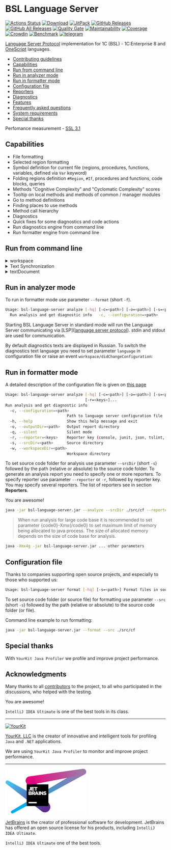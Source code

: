 # BSL Language Server

[![Actions Status](https://github.com/1c-syntax/bsl-language-server/workflows/Java%20CI/badge.svg)](https://github.com/1c-syntax/bsl-language-server/actions) [![Download](https://img.shields.io/github/release/1c-syntax/bsl-language-server.svg?label=download&style=flat)](https://github.com/1c-syntax/bsl-language-server/releases/latest) [![JitPack](https://jitpack.io/v/1c-syntax/bsl-language-server.svg)](https://jitpack.io/#1c-syntax/bsl-language-server) [![GitHub Releases](https://img.shields.io/github/downloads/1c-syntax/bsl-language-server/latest/total?style=flat-square)](https://github.com/1c-syntax/bsl-language-server/releases) [![GitHub All Releases](https://img.shields.io/github/downloads/1c-syntax/bsl-language-server/total?style=flat-square)](https://github.com/1c-syntax/bsl-language-server/releases) [![Quality Gate](https://sonarcloud.io/api/project_badges/measure?project=1c-syntax_bsl-language-server&metric=alert_status)](https://sonarcloud.io/dashboard?id=1c-syntax_bsl-language-server) [![Maintainability](https://sonarcloud.io/api/project_badges/measure?project=1c-syntax_bsl-language-server&metric=sqale_rating)](https://sonarcloud.io/dashboard?id=1c-syntax_bsl-language-server) [![Coverage](https://sonarcloud.io/api/project_badges/measure?project=1c-syntax_bsl-language-server&metric=coverage)](https://sonarcloud.io/dashboard?id=1c-syntax_bsl-language-server) [![Crowdin](https://badges.crowdin.net/bsl-language-server/localized.svg)](https://crowdin.com/project/bsl-language-server) [![Benchmark](bench/benchmark.svg)](bench/index.html) [![telegram](https://img.shields.io/badge/telegram-chat-green.svg)](https://t.me/bsl_language_server)

[Language Server Protocol](https://microsoft.github.io/language-server-protocol/) implementation for 1C (BSL) - 1C:Enterprise 8 and [OneScript](http://oscript.io) languages.

* [Contributing guidelines](contributing/index.md)
* <a href="#capabilities">Capabilities</a>
* <a href="#cli">Run from command line</a>
* <a href="#analyze">Run in analyzer mode</a>
* <a href="#format">Run in formatter mode</a>
* <a href="#configuration">Configuration file</a>
* <a href="reporters">Reporters</a>
* <a href="diagnostics">Diagnostics</a>
* <a href="features">Features</a>
* [Frequently asked questions](faq.md)
* [System requirements](systemRequirements.md)
* <a href="#thanks">Special thanks</a>

<a id="capabilities"></a>

Perfomance measurement - [SSL 3.1](bench/index.html)

## Capabilities

* File formatting
* Selected region formatting
* Symbol definition for current file (regions, procedures, functions, variables, defined via `Var` keyword)
* Folding regions definition `#Region`, `#If`, procedures and functions, code blocks, queries
* Methods "Cognitive Complexity" and "Cyclomatic Complexity" scores
* Tooltip on local methods and methods of common / manager modules
* Go to method definitions
* Finding places to use methods
* Method call hierarchy
* Diagnostics
* Quick fixes for some diagnostics and code actions
* Run diagnostics engine from command line
* Run formatter engine from command line

## Run from command line

<details>
  <summary>workspace</summary>

| Операция                                                                                                                                    | Поддержка                                                                         | Комментарий                                                                                |
| ------------------------------------------------------------------------------------------------------------------------------------------- | --------------------------------------------------------------------------------- | ------------------------------------------------------------------------------------------ |
| [didChangeWorkspaceFolders](https://microsoft.github.io/language-server-protocol/specification-current#workspace_didChangeWorkspaceFolders) | <img src="./assets/images/cross.svg" alt="no" width="20" />      |                                                                                            |
| [didChangeConfiguration](https://microsoft.github.io/language-server-protocol/specification#workspace_didChangeConfiguration)               | <img src="./assets/images/checkmark.svg" alt="yes" width="20" /> | с ограничениями, см. [#1431](https://github.com/1c-syntax/bsl-language-server/issues/1431) |
| [didChangeWatchedFiles](https://microsoft.github.io/language-server-protocol/specification#workspace_didChangeWatchedFiles)                 | <img src="./assets/images/cross.svg" alt="no" width="20" />      |                                                                                            |
| [symbol](https://microsoft.github.io/language-server-protocol/specification#workspace_symbol)                                               | <img src="./assets/images/checkmark.svg" alt="yes" width="20" /> |                                                                                            |
| [executeCommand](https://microsoft.github.io/language-server-protocol/specification#workspace_executeCommand)                               | <img src="./assets/images/cross.svg" alt="no" width="20" />      |                                                                                            |
| [applyEdit](https://microsoft.github.io/language-server-protocol/specifications/specification-current/#workspace_applyEdit)                 | <img src="./assets/images/cross.svg" alt="no" width="20" />      |                                                                                            |
| [willCreateFiles](https://microsoft.github.io/language-server-protocol/specifications/specification-current/#workspace_willCreateFiles)     | <img src="./assets/images/cross.svg" alt="no" width="20" />      |                                                                                            |

</details>

<details>
  <summary>Text Synchronization</summary>

| Операция                                                                                                                                       | Поддержка                                                                         | Комментарий                                                    |
| ---------------------------------------------------------------------------------------------------------------------------------------------- | --------------------------------------------------------------------------------- | -------------------------------------------------------------- |
| [didOpen](https://microsoft.github.io/language-server-protocol/specifications/specification-current/#textDocument_didOpen)                     | <img src="./assets/images/checkmark.svg" alt="yes" width="20" /> | |                                                              |
| [didChange](https://microsoft.github.io/language-server-protocol/specifications/specification-current/#textDocument_didChange)                 | <img src="./assets/images/checkmark.svg" alt="yes" width="20" /> | textDocumentSyncKind = Full                                  | |
| [didClose](https://microsoft.github.io/language-server-protocol/specifications/specification-current/#textDocument_didClose)                   | <img src="./assets/images/checkmark.svg" alt="yes" width="20" /> | |                                                              |
| [didSave](https://microsoft.github.io/language-server-protocol/specifications/specification-current/#textDocument_didSave)                     | <img src="./assets/images/checkmark.svg" alt="yes" width="20" /> | |                                                              |
| [willSave](https://microsoft.github.io/language-server-protocol/specifications/specification-current/#textDocument_willSave)                   | <img src="./assets/images/cross.svg" alt="no" width="20" />      | |                                                              |
| [willSaveWaitUntil](https://microsoft.github.io/language-server-protocol/specifications/specification-current/#textDocument_willSaveWaitUntil) | <img src="./assets/images/cross.svg" alt="no" width="20" />      | |                                                              |

</details>

<details>
  <summary>textDocument</summary>

| Операция                                                                                                                                              | Поддержка                                                                         | Комментарий                                                                                                                           | Конфигурируется? |
| ----------------------------------------------------------------------------------------------------------------------------------------------------- | --------------------------------------------------------------------------------- | ------------------------------------------------------------------------------------------------------------------------------------- | ---------------- |
| [publishDiagnostics](https://microsoft.github.io/language-server-protocol/specifications/specification-current/#textDocument_publishDiagnostics)      | <img src="./assets/images/checkmark.svg" alt="yes" width="20" /> | tagSupport = true<br />versionSupport = true<br />[diagnostics list](./diagnostics/index.md)                              | yes              |
| [completion](https://github.com/1c-syntax/bsl-language-server/blob/develop/docs/diagnostics/index.md)                                                 | <img src="./assets/images/cross.svg" alt="no" width="20" />      | resolveProvider = false                                                                                                               |                  |
| [completionItem/resolve](https://microsoft.github.io/language-server-protocol/specifications/specification-current/#completionItem_resolve)           | <img src="./assets/images/cross.svg" alt="no" width="20" />      |                                                                                                                                       |                  |
| [hover](https://microsoft.github.io/language-server-protocol/specifications/specification-current/#textDocument_hover)                                | <img src="./assets/images/checkmark.svg" alt="yes" width="20" /> | contentFormat = MarkupContent                                                                                                         |                  |
| [signatureHelp](https://microsoft.github.io/language-server-protocol/specifications/specification-current/#textDocument_signatureHelp)                | <img src="./assets/images/cross.svg" alt="no" width="20" />      |                                                                                                                                       |                  |
| [declaration](https://microsoft.github.io/language-server-protocol/specifications/specification-current/#textDocument_declaration)                    | <img src="./assets/images/cross.svg" alt="no" width="20" />      | не применимо в 1С:Предприятие                                                                                                         |                  |
| [definition](https://microsoft.github.io/language-server-protocol/specifications/specification-current/#textDocument_definition)                      | <img src="./assets/images/checkmark.svg" alt="yes" width="20" /> | linkSupport = true                                                                                                                    |                  |
| [typeDefinition](https://microsoft.github.io/language-server-protocol/specifications/specification-current/#textDocument_typeDefinition)              | <img src="./assets/images/cross.svg" alt="no" width="20" />      | не применимо в 1С:Предприятие                                                                                                         |                  |
| [implementation](https://microsoft.github.io/language-server-protocol/specifications/specification-current/#textDocument_implementation)              | <img src="./assets/images/cross.svg" alt="no" width="20" />      | не применимо в 1С:Предприятие                                                                                                         |                  |
| [references](https://microsoft.github.io/language-server-protocol/specifications/specification-current/#textDocument_references)                      | <img src="./assets/images/checkmark.svg" alt="yes" width="20" /> |                                                                                                                                       |                  |
| [documentHighlight](https://microsoft.github.io/language-server-protocol/specifications/specification-current/#textDocument_documentHighlight)        | <img src="./assets/images/cross.svg" alt="no" width="20" />      |                                                                                                                                       |                  |
| [documentSymbol](https://microsoft.github.io/language-server-protocol/specifications/specification-current/#textDocument_documentSymbol)              | <img src="./assets/images/checkmark.svg" alt="yes" width="20" /> | hierarchicalDocumentSymbolSupport = true                                                                                              |                  |
| [codeAction](https://microsoft.github.io/language-server-protocol/specifications/specification-current/#textDocument_codeAction)                      | <img src="./assets/images/checkmark.svg" alt="yes" width="20" /> | codeActionKinds = ? (see. [#1433](https://github.com/1c-syntax/bsl-language-server/issues/1433))<br />isPreferredSupport = true | yes              |
| [codeAction/resolve](https://microsoft.github.io/language-server-protocol/specifications/specification-current/#codeAction_resolve)                   | <img src="./assets/images/cross.svg" alt="no" width="20" />      |                                                                                                                                       |                  |
| [codeLens](https://microsoft.github.io/language-server-protocol/specifications/specification-current/#textDocument_codeLens)                          | <img src="./assets/images/checkmark.svg" alt="yes" width="20" /> | resolveProvider = false                                                                                                               | yes              |
| [codeLens/resolve](https://microsoft.github.io/language-server-protocol/specifications/specification-current/#codeLens_resolve)                       | <img src="./assets/images/cross.svg" alt="no" width="20" />      |                                                                                                                                       |                  |
| [codeLens/refresh](https://microsoft.github.io/language-server-protocol/specifications/specification-current/#codeLens_refresh)                       | <img src="./assets/images/cross.svg" alt="no" width="20" />      |                                                                                                                                       |                  |
| [documentLink](https://microsoft.github.io/language-server-protocol/specifications/specification-current/#textDocument_documentLink)                  | <img src="./assets/images/checkmark.svg" alt="yes" width="20" /> | Показ гиперссылок на документацию по диагностикам.<br />tooltipSupport = true<br />resolveProvider = false                | yes              |
| [documentLink/resolve](https://microsoft.github.io/language-server-protocol/specifications/specification-current/#documentLink_resolve)               | <img src="./assets/images/cross.svg" alt="no" width="20" />      |                                                                                                                                       |                  |
| [documentColor](https://microsoft.github.io/language-server-protocol/specifications/specification-current/#textDocument_documentColor)                | <img src="./assets/images/cross.svg" alt="no" width="20" />      |                                                                                                                                       |                  |
| [colorPresentation](https://microsoft.github.io/language-server-protocol/specifications/specification-current/#textDocument_colorPresentation)        | <img src="./assets/images/cross.svg" alt="no" width="20" />      |                                                                                                                                       |                  |
| [formatting](https://microsoft.github.io/language-server-protocol/specifications/specification-current/#textDocument_formatting)                      | <img src="./assets/images/checkmark.svg" alt="yes" width="20" /> |                                                                                                                                       |                  |
| [rangeFormatting](https://microsoft.github.io/language-server-protocol/specifications/specification-current/#textDocument_rangeFormatting)            | <img src="./assets/images/checkmark.svg" alt="yes" width="20" /> |                                                                                                                                       |                  |
| [onTypeFormatting](https://microsoft.github.io/language-server-protocol/specifications/specification-current/#textDocument_onTypeFormatting)          | <img src="./assets/images/cross.svg" alt="no" width="20" />      |                                                                                                                                       |                  |
| [rename](https://microsoft.github.io/language-server-protocol/specifications/specification-current/#textDocument_rename)                              | <img src="./assets/images/cross.svg" alt="no" width="20" />      |                                                                                                                                       |                  |
| [prepareRename](https://microsoft.github.io/language-server-protocol/specifications/specification-current/#textDocument_prepareRename)                | <img src="./assets/images/cross.svg" alt="no" width="20" />      |                                                                                                                                       |                  |
| [foldingRange](https://microsoft.github.io/language-server-protocol/specifications/specification-current/#textDocument_foldingRange)                  | <img src="./assets/images/checkmark.svg" alt="yes" width="20" /> |                                                                                                                                       |                  |
| [selectionRange](https://microsoft.github.io/language-server-protocol/specifications/specification-current/#textDocument_selectionRange)              | <img src="./assets/images/cross.svg" alt="no" width="20" />      |                                                                                                                                       |                  |
| [prepareCallHierarchy](https://microsoft.github.io/language-server-protocol/specifications/specification-current/#textDocument_prepareCallHierarchy)  | <img src="./assets/images/checkmark.svg" alt="yes" width="20" /> |                                                                                                                                       |                  |
| [callHierarchy/incomingCalls](https://microsoft.github.io/language-server-protocol/specifications/specification-current/#callHierarchy_incomingCalls) | <img src="./assets/images/checkmark.svg" alt="yes" width="20" /> |                                                                                                                                       |                  |
| [callHierarchy/outgoingCalls](https://microsoft.github.io/language-server-protocol/specifications/specification-current/#callHierarchy_outgoingCalls) | <img src="./assets/images/checkmark.svg" alt="yes" width="20" /> |                                                                                                                                       |                  |
| [semanticTokens](https://microsoft.github.io/language-server-protocol/specifications/specification-current/#textDocument_semanticTokens)              | <img src="./assets/images/cross.svg" alt="no" width="20" />      |                                                                                                                                       |                  |
| [linkedEditingRange](https://microsoft.github.io/language-server-protocol/specifications/specification-current/#textDocument_linkedEditingRange)      | <img src="./assets/images/cross.svg" alt="no" width="20" />      |                                                                                                                                       |                  |
| [moniker](https://microsoft.github.io/language-server-protocol/specifications/specification-current/#textDocument_moniker)                            | <img src="./assets/images/cross.svg" alt="no" width="20" />      |                                                                                                                                       |                  |

</details>

<a id="cli"></a>

## Run in analyzer mode

To run in formatter mode use parameter `--format` (short `-f`).

```sh
Usage: bsl-language-server analyze [-hq] [-c=<path>] [-o=<path>] [-s=<path>]                                    [-r=<keys>]...
  Run analysis and get diagnostic info   -c, --configuration=<path>                            Path to language server configuration file   -h, --help               Show this help message and exit   -o, --outputDir=<path>   Output report directory   -q, --silent             Silent mode   -r, --reporter=<keys>    Reporter key (console, junit, json, tslint, generic)   -s, --srcDir=<path>      Source directory   -w, --workspaceDir=<path>                             Workspace directory
```

Starting BSL Language Server in standard mode will run the Language Server communicating via \[LSP\]([language server protocol](https://microsoft.github.io/language-server-protocol/)). stdin and stdout are used for communication.

By default diagnostics texts are displayed in Russian. To switch the diagnostics text language you need to set parameter `language` in configuration file or raise an event `workspace/didChangeConfiguration`:

<a id="analyze"></a>

## Run in formatter mode

A detailed description of the configuration file is given on [this page](features/ConfigurationFile.md)

```sh
Usage: bsl-language-server analyze [-hq] [-c=<path>] [-o=<path>] [-s=<path>]
                                   [-r=<keys>]...
Run analysis and get diagnostic info
  -c, --configuration=<path>
                           Path to language server configuration file
  -h, --help               Show this help message and exit
  -o, --outputDir=<path>   Output report directory
  -q, --silent             Silent mode
  -r, --reporter=<keys>    Reporter key (console, junit, json, tslint, generic)
  -s, --srcDir=<path>      Source directory
  -w, --workspaceDir=<path> 
                           Workspace directory
```

To set source code folder for analysis use parameter `--srcDir` (short `-s`) followed by the path (relative or absolute) to the source code folder. To generate an analysis report you need to specify one or more reporters. To specify reporter use parameter `--reporter` or `-r`, followed by reporter key. You may specify several reporters. The list of reporters see in section  **Reporters**.

You are awesome!

```sh
java -jar bsl-language-server.jar --analyze --srcDir ./src/cf --reporter json
```

> When run analysis for large code base it is recommended to set parameter {code0}-Xmx{/code0} to set maximum limit of  memory being allocated to java process. The size of allocated memory depends on the size of code base for analysis.

```sh
java -Xmx4g -jar bsl-language-server.jar ... other parameters
```

<a id="format"></a>

## Configuration file

Thanks to companies supporting open source projects, and especially to those who supported us:

```sh
Usage: bsl-language-server format [-hq] [-s=<path>] Format files in source directory   -h, --help            Show this help message and exit   -q, --silent          Silent mode   -s, --srcDir=<path>   Source directory
```

To set source code folder (or source file) for formatting use parameter `--src` (short `-s`) followed by the path (relative or absolute) to the source code folder (or file).

Command line example to run formatting:

```sh
java -jar bsl-language-server.jar --format --src ./src/cf
```

<a id="configuration"></a>

## Special thanks

With `YourKit Java Profiler` we profile and improve project performance.

<a id="thanks"></a>

## Acknowledgments

Many thanks to all [contributors](https://github.com/1c-syntax/bsl-language-server/graphs/contributors) to the project, to all who participated in the discussions, who helped with the testing.

You are awesome!

`IntelliJ IDEA Ultimate` is one of the best tools in its class.

---

[![YourKit](https://www.yourkit.com/images/yklogo.png)](https://www.yourkit.com)

[YourKit, LLC](https://www.yourkit.com) is the creator of innovative and intelligent tools for profiling `Java` and `.NET` applications.

We are using `YourKit Java Profiler` to monitor and improve project performance.

---

[![JetBrains](assets/images/jetbrains-variant-4.png)](https://www.jetbrains.com?from=bsl-language-server)

[JetBrains](https://www.jetbrains.com?from=bsl-language-server) is the creator of professional software for development. JetBrains has offered an open source license for his products, including `IntelliJ IDEA Ultimate`.

`IntelliJ IDEA Ultimate` one of the best tools.

